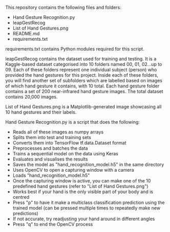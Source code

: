 This repository contains the following files and folders:
- Hand Gesture Recognition.py
- leapGestRecog
- List of Hand Gestures.png
- README.md
- requirements.txt

requirements.txt contains Python modules required for this script.

leapGestRecog contains the dataset used for training and testing. It is a Kaggle-based dataset categorised into 10 folders named 00, 01, 02...up to 09. Each of these folders represent one individual subject (person) who provided the hand gestures for this project. Inside each of these folders, you will find another set of subfolders which are labelled based on images of which hand gesture it contains, with 10 total. Each hand gesture folder contains a set of 200 near-infrared hand gesture images. The total dataset contains 20,000 images. 

List of Hand Gestures.png is a Matplotlib-generated image showcasing all 10 hand gestures and their labels. 

Hand Gesture Recognition.py is a script that does the following:
- Reads all of these images as numpy arrays
- Splits them into test and training sets
- Converts them into TensorFlow tf.data.Dataset format
- Preprocesses and batches the data
- Trains a sequential model on the data using Keras 
- Evaluates and visualises the results
- Saves the model as "hand_recognition_model.h5" in the same directory
- Uses OpenCV to open a capturing window with a camera
- Loads "hand_recognition_model.h5"
- Once the capturing window is active, you can make one of the 10 predefined hand gestures (refer to "List of Hand Gestures.png")
- Works best if your hand is the only visible part of your body and is centred
- Press "p" to have it make a multiclass classification prediction using the trained model (can be pressed multiple times to repeatedly make new predictions)
- If not accurate, try readjusting your hand around in different angles
- Press "q" to end the OpenCV process
